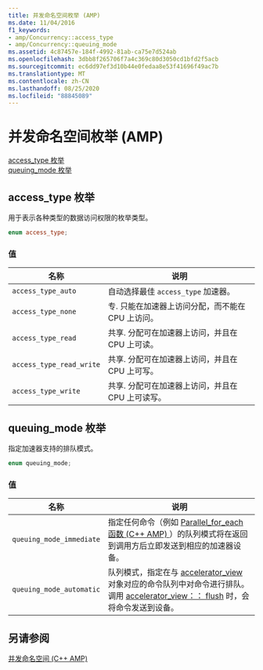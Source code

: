 ```yaml
---
title: 并发命名空间枚举 (AMP)
ms.date: 11/04/2016
f1_keywords:
- amp/Concurrency::access_type
- amp/Concurrency::queuing_mode
ms.assetid: 4c87457e-184f-4992-81ab-ca75e7d524ab
ms.openlocfilehash: 3dbb8f265706f7a4c369c80d3050cd1bfd2f5acb
ms.sourcegitcommit: ec6dd97ef3d10b44e0fedaa8e53f41696f49ac7b
ms.translationtype: MT
ms.contentlocale: zh-CN
ms.lasthandoff: 08/25/2020
ms.locfileid: "88845089"
---
```

# <a name="concurrency-namespace-enums-amp"></a>并发命名空间枚举 (AMP)

[access_type 枚举](#access_type)\
[queuing_mode 枚举](#queuing_mode)

## <a name="access_type-enumeration"></a><a name="access_type"></a> access_type 枚举

用于表示各种类型的数据访问权限的枚举类型。

```cpp
enum access_type;
```

### <a name="values"></a>值

|名称|说明|
|----------|-----------------|
|`access_type_auto`|自动选择最佳 `access_type` 加速器。|
|`access_type_none`|专. 只能在加速器上访问分配，而不能在 CPU 上访问。|
|`access_type_read`|共享. 分配可在加速器上访问，并且在 CPU 上可读。|
|`access_type_read_write`|共享. 分配可在加速器上访问，并且在 CPU 上可写。|
|`access_type_write`|共享. 分配可在加速器上访问，并且在 CPU 上可读写。|

## <a name="queuing_mode-enumeration"></a><a name="queuing_mode"></a> queuing_mode 枚举

指定加速器支持的排队模式。

```cpp
enum queuing_mode;
```

### <a name="values"></a>值

|名称|说明|
|----------|-----------------|
|`queuing_mode_immediate`|指定任何命令（例如 [Parallel_for_each 函数 (C++ AMP) ](concurrency-namespace-functions-amp.md#parallel_for_each)）的队列模式将在返回到调用方后立即发送到相应的加速器设备。|
|`queuing_mode_automatic`|队列模式，指定在与 [accelerator_view](accelerator-view-class.md) 对象对应的命令队列中对命令进行排队。 调用 [accelerator_view：： flush](accelerator-view-class.md#flush) 时，会将命令发送到设备。|

## <a name="see-also"></a>另请参阅

[并发命名空间 (C++ AMP) ](concurrency-namespace-cpp-amp.md)
